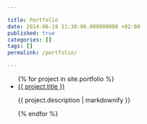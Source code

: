```yaml
---

title: Portfolio
date: 2014-06-19 11:38:06.000000000 +02:00
published: true
categories: []
tags: []
permalink: /portfolio/

---
```

<ul>
  {% for project in site.portfolio %}
    <li>
      <a href="{{ project.url }}">{{ project.title }}</a>
      <p>{{ project.description | markdownify }}</p>
    </li>
  {% endfor %}
</ul>